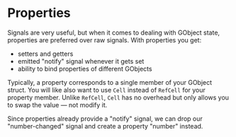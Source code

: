 # Properties

Signals are very useful, but when it comes to dealing with GObject state, properties are preferred over raw signals.
With properties you get:
- setters and getters
- emitted "notify" signal whenever it gets set
- ability to bind properties of different GObjects

Typically, a property corresponds to a single member of your GObject struct.
You will like also want to use `Cell` instead of `RefCell` for your property member.
Unlike `RefCell`, `Cell` has no overhead but only allows you to swap the value — not modify it.

Since properties already provide a "notify" signal, we can drop our "number-changed" signal and create a property "number" instead.